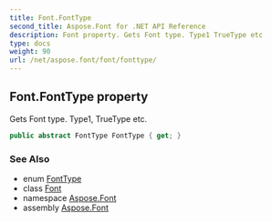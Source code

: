 ```yaml
---
title: Font.FontType
second_title: Aspose.Font for .NET API Reference
description: Font property. Gets Font type. Type1 TrueType etc
type: docs
weight: 90
url: /net/aspose.font/font/fonttype/
---
```

## Font.FontType property

Gets Font type. Type1, TrueType etc.

```csharp
public abstract FontType FontType { get; }
```

### See Also

* enum [FontType](../../fonttype/)
* class [Font](../)
* namespace [Aspose.Font](../../font/)
* assembly [Aspose.Font](../../../)


